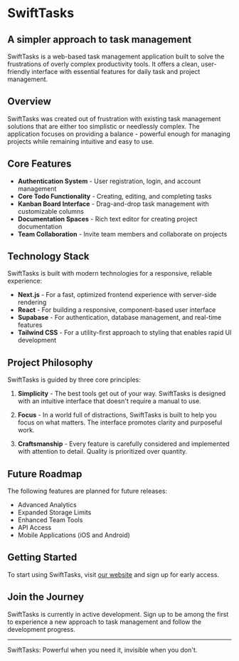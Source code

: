 # SwiftTasks

## A simpler approach to task management

SwiftTasks is a web-based task management application built to solve the frustrations of overly complex productivity tools. It offers a clean, user-friendly interface with essential features for daily task and project management.

## Overview

SwiftTasks was created out of frustration with existing task management solutions that are either too simplistic or needlessly complex. The application focuses on providing a balance - powerful enough for managing projects while remaining intuitive and easy to use.

## Core Features

- **Authentication System** - User registration, login, and account management
- **Core Todo Functionality** - Creating, editing, and completing tasks
- **Kanban Board Interface** - Drag-and-drop task management with customizable columns
- **Documentation Spaces** - Rich text editor for creating project documentation
- **Team Collaboration** - Invite team members and collaborate on projects

## Technology Stack

SwiftTasks is built with modern technologies for a responsive, reliable experience:

- **Next.js** - For a fast, optimized frontend experience with server-side rendering
- **React** - For building a responsive, component-based user interface
- **Supabase** - For authentication, database management, and real-time features
- **Tailwind CSS** - For a utility-first approach to styling that enables rapid UI development

## Project Philosophy

SwiftTasks is guided by three core principles:

1. **Simplicity** - The best tools get out of your way. SwiftTasks is designed with an intuitive interface that doesn't require a manual to use.

2. **Focus** - In a world full of distractions, SwiftTasks is built to help you focus on what matters. The interface promotes clarity and purposeful work.

3. **Craftsmanship** - Every feature is carefully considered and implemented with attention to detail. Quality is prioritized over quantity.

## Future Roadmap

The following features are planned for future releases:

- Advanced Analytics
- Expanded Storage Limits
- Enhanced Team Tools
- API Access
- Mobile Applications (iOS and Android)

## Getting Started

To start using SwiftTasks, visit [our website](#) and sign up for early access.

## Join the Journey

SwiftTasks is currently in active development. Sign up to be among the first to experience a new approach to task management and follow the development progress.

---

SwiftTasks: Powerful when you need it, invisible when you don't.